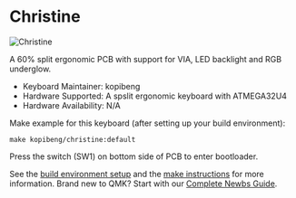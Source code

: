 # Christine

![Christine](https://i.imgur.com/59r9jGA.png)

A 60% split ergonomic PCB with support for VIA, LED backlight and RGB underglow.

* Keyboard Maintainer: kopibeng
* Hardware Supported: A spslit ergonomic keyboard with ATMEGA32U4
* Hardware Availability: N/A

Make example for this keyboard (after setting up your build environment):

    make kopibeng/christine:default
    
Press the switch (SW1) on bottom side of PCB to enter bootloader.

See the [build environment setup](https://docs.qmk.fm/#/getting_started_build_tools) and the [make instructions](https://docs.qmk.fm/#/getting_started_make_guide) for more information. Brand new to QMK? Start with our [Complete Newbs Guide](https://docs.qmk.fm/#/newbs).

